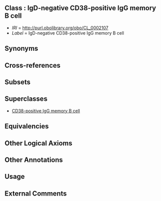 
## Class : IgD-negative CD38-positive IgG memory B cell

 * *IRI* = http://purl.obolibrary.org/obo/CL_0002107
 * *Label* = IgD-negative CD38-positive IgG memory B cell

## Synonyms


## Cross-references


## Subsets


## Superclasses

 * [CD38-positive IgG memory B cell](../../CL/05/CL_0002105.md)

## Equivalencies


## Other Logical Axioms


## Other Annotations


## Usage


## External Comments

